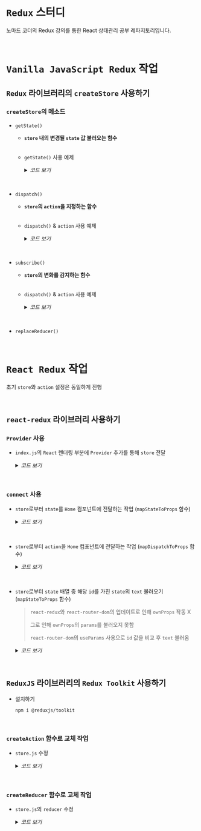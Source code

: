 # `Redux` 스터디
노마드 코더의 Redux 강의를 통한 React 상태관리 공부 레파지토리입니다.

<br>

# `Vanilla JavaScript Redux` 작업

## `Redux` 라이브러리의 `createStore` 사용하기

### `createStore`의 메소드

  - `getState()`

    - **`store` 내의 변경될 `state` 값 불러오는 함수**

    <br>

    - `getState()` 사용 예제

      <details>

      <summary><i>코드 보기</i></summary>

      <br>

        ```JS
        import { createStore } from "redux";
        
        const countModifier = () => {
          return 'hello';
        };

        const countStore = createStore(countModifier);

        console.log(countStore.getState());
        // 결과 : hello
        ```

        <br>

      - `state` 초기값 지정

        ```JS
        const countModifier = (state = 0) => {
          // state = 0로 state 초기값 설정
          console.log(state);
          // 0
          return state;
        };

        const countStore = createStore(countModifier);

        console.log(countStore.getState());
        // 0
        ```

        </details>

<br>

  - `dispatch()`

    - **`store`의 `action`을 지정하는 함수**

    <br>

    - `dispatch()` & `action` 사용 예제

      <details>

      <summary><i>코드 보기</i></summary>

      <br>

        ```JS
        import { createStore } from "redux";

        const countModifier = (count = 0, action) => {
          // count = 0로 count 초기값 설정

          if (action.type === 'ADD') {
            return count += 1;
          } else if (action.type === 'MINUS') {
            return count -= 1;
          } else {
            return count;
          }
        };

        const countStore = createStore(countModifier);

        countStore.dispatch({ type: 'ADD' }); // 1
        countStore.dispatch({ type: 'ADD' }); // 2 (1 + 1)
        countStore.dispatch({ type: 'ADD' }); // 3 (2 + 1)
        countStore.dispatch({ type: 'ADD' }); // 4 (3 + 1)
        countStore.dispatch({ type: 'MINUS' }); // 3 (4 - 1)
        // dispatch를 통해 action을 지정하기 위해서는 object 형식으로 type을 통해 작동

        console.log(countStore.getState());
        // 결과 : 3
        ```

        <br>

        > `Redux`의 `State` 값은 변형(`mutate`)을 해서는 절대 안됨
        > 
        > 즉, 상태를 수정하는 것이 아닌 새로운 것을 `return`한다는 개념
        
        <br>

        ```JS
        state.push(action.type); // ❌
      
        [...state, {text: action.text}]; // ⭕ ES6 Spread
        ```

        <br>

        ```JS
        const stateArray = [
          {text: 'asfd', id: 1676650491370},
          {text: '123', id: 1676650490618},
          {text: 'asdsad', id: 1676650489747}
        ];

        stateArray.splice(1, 1); // ❌
        // 배열을 변형(mutate)하여 삭제하는 방식이기 때문에 적합하지 않음

        stateArray.filter(toDo => toDo.id !== action.id);  // ⭕
        // 배열에서 id 값이 다른 것들을 남겨두고 배열을 새로 생성하는 방식으로 적합함
        ```

        </details>


<br>

  - `subscribe()`

    - **`store`의 변화를 감지하는 함수**

    <br>

    - `dispatch()` & `action` 사용 예제

      <details>

      <summary><i>코드 보기</i></summary>

      <br>

      ```JS
      import { createStore } from "redux";

      const add = document.getElementById('add');
      const minus = document.getElementById('minus');

      const countModifier = (count = 0, action) => {
        // count = 0로 count 초기값 설정

        switch (action.type) {
          case 'ADD':
            return count + 1;
          case 'MINUS':
            return count - 1;
          default:
            return count;
        }
      };

      const countStore = createStore(countModifier);

      const onChange = () => {
        number.innerText = countStore.getState();
        // count의 변경 값 출력
      }

      countStore.subscribe(onChange);

      const handleAdd = () => {
        countStore.dispatch({ type: 'ADD' });
      }

      const handleMinus = () => {
        countStore.dispatch({ type: 'MINUS' });
      }

      add.addEventListener('click', handleAdd);
      minus.addEventListener('click', handleMinus);
      ```

      </details>

<br>

  - `replaceReducer()`

<br>

# `React Redux` 작업

초기 `store`와 `action` 설정은 동일하게 진행

<br>

## `react-redux` 라이브러리 사용하기

### `Provider` 사용

- `index.js`의 `React` 렌더링 부분에 `Provider` 추가를 통해 `store` 전달

  <details>

    <summary><i>코드 보기</i></summary>

    <br>

    ```JS
    import React from "react";
    import ReactDOM from "react-dom/client";
    import App from "./components/App";
    import { BrowserRouter } from "react-router-dom";
    import { Provider } from "react-redux";
    import reactStore from './store'

    const root = ReactDOM.createRoot(document.getElementById("root"));
    root.render(
      <BrowserRouter>
        <Provider store={reactStore}>
          <App />
        </Provider>
      </BrowserRouter>
    );
    ```

    - `store.js`

      ```JS
      import { createStore } from "redux";

      const ADD = 'ADD';
      const DELETE = 'DELETE';

      export const addToDo = (text) => {
        return {
          type: ADD,
          text
        }
      }

      export const deleteToDo = (id) => {
        return {
          type: DELETE,
          id
        }
      }

      const reducer = (state = [], action) => {
        switch (action.type) {
          case ADD:
            return [{ text: action.text, id: Date.now() }, ...state];
          case DELETE:
            return state.filter(toDo => toDo !== action.id);
          default:
            return state;
        }
      };

      const store = createStore(reducer);

      export default store;
      ```

  </detail>

<br>

### `connect` 사용

  - `store`로부터 `state`를 `Home` 컴포넌트에 전달하는 작업 (`mapStateToProps` 함수)

    <details>

      <summary><i>코드 보기</i></summary>

      <br>

      ```JS
      import React, { useState } from 'react';
      import { connect } from 'react-redux';

      const Home = (props) => {

        console.log(props);
        // 결과 : {test: true, dispatch: ƒ}
        
        const [text, setText] = useState('');

        const onChange = (e) => {
          setText(e.target.value);
        };

        const onSubmit = (e) => {
          e.preventDefault();
          setText('');
        };

        return (
          <>
            <h1>To Do List (React-Redux)</h1>
            <form
              onSubmit={onSubmit}
            >
              <input
                type={'text'}
                placeholder='Write To Do'
                value={text}
                onChange={onChange}
              />
              &nbsp;
              <button>➕</button>
            </form>
            <ul></ul>
          </>
        );
      };

      const mapStateToProps = (state, ownProps) => {
        return { test: true }
      };

      export default connect(mapStateToProps)(Home);
      // store로부터 state 전달 방식 (react-redux)
      ```
    </detail>

  <br>

  - `store`로부터 `action`을 `Home` 컴포넌트에 전달하는 작업 (`mapDispatchToProps` 함수)
  
    <details>

      <summary><i>코드 보기</i></summary>

      <br>

      - To Do 추가

        ```JS
        import React, { useState } from 'react';
        import { connect } from 'react-redux';
        import { actionCreators } from '../store';

        const Home = ({ toDoList, addToDo }) => {
          const [text, setText] = useState('');

          const onChange = (e) => {
            setText(e.target.value);
          };

          const onSubmit = (e) => {
            e.preventDefault();
            setText('');
            addToDo(text);
          };

          return (
            <>
              <h1>To Do List (React-Redux)</h1>
              <form
                onSubmit={onSubmit}
              >
                <input
                  type={'text'}
                  placeholder='Write To Do'
                  value={text}
                  onChange={onChange}
                />
                &nbsp;
                <button>➕</button>
              </form>
              <ul>
                {JSON.stringify(toDoList)}
              </ul>
            </>
          );
        };

        const mapStateToProps = (state) => {
          return { toDoList: state }
        };

        const mapDispatchToProps = (dispatch) => {
          return {
            addToDo: (text) => dispatch(actionCreators.addToDo(text))
          };
        }

        export default connect(mapStateToProps, mapDispatchToProps)(Home);
        // store로부터 state, action 전달 방식 (react-redux)
        ```

        - 결과

          ```JSON
          [
            {"text":"123214","id":1676706665137},
            {"text":"asds","id":1676706663857},
            {"text":"asdasd","id":1676706662825},
            {"text":"hello","id":1676706659473}
          ]
          ```

      - To Do 삭제

        ```JS
        import React from 'react';
        import { connect } from 'react-redux';
        import { actionCreators } from '../store';

        const mapDispatchToProps = (dispatch, ownProps) => {
          // ownProps = {text: 'asdasd', id: 1676792387623}
          console.log(ownProps);
          return {
            onDeleteClick: () => {
              dispatch(actionCreators.deleteToDo(parseInt(ownProps.id)));
              // 해당 id를 식별해서 id가 같지 않은 것만 리스트에 남기고 필터링하여 새로운 배열 출력
            }
          }
        }

        const ToDo = ({ text, onDeleteClick }) => {
          return (
            <li>
              {text} <button onClick={onDeleteClick}>❌</button>
            </li>
          );
        };

        export default connect(null, mapDispatchToProps)(ToDo);
        ```

    </detail>

<br>

  - `store`로부터 `state` 배열 중 해당 `id`를 가진 `state`의 `text` 불러오기 (`mapStateToProps` 함수)

    > `react-redux`와 `react-router-dom`의 업데이트로 인해 `ownProps` 작동 X
    > 
    > 
    > 그로 인해 `ownProps`의 `params`를 불러오지 못함
    > 
    > 
    > `react-router-dom`의 `useParams` 사용으로 `id` 값을 비교 후 `text` 불러옴
  
    <details>

      <summary><i>코드 보기</i></summary>

      <br>

      - 해당 To Do의 Detail 페이지

        ```JS
        import React from 'react';
        import { connect } from 'react-redux';
        import { useParams } from 'react-router-dom';

        const MapStateToProps = (state) => {
          // useParams 사용을 위해 첫 글자 대문자화
          const params = useParams();

          console.log(params);
          // 결과 : { id: '1676796326617' }

          return {
            toDo: state.find(toDo => toDo.id === parseInt(params.id))
            // state에서 클릭 시의 params와 toDo의 id가 같은 것을 찾는 작업
          };
        };

        const Detail = ({ toDo }) => {
          console.log(toDo);
          // 결과 : {text: 'ㅂㄷㅂㅈㄷㅂㅈㄷ', id: 1676796326617}

          return (
            <h1>
              {toDo?.text}
            </h1>
          );
        };

        export default connect(MapStateToProps)(Detail);
        ```

<br>

## `ReduxJS` 라이브러리의 `Redux Toolkit` 사용하기

- 설치하기

  ```bash
  npm i @reduxjs/toolkit
  ```

<br>

### `createAction` 함수로 교체 작업

  - `store.js` 수정

    <details>

      <summary><i>코드 보기</i></summary>

      <br>

      - `type` 지정을 통한 `action` 함수를 `Toolkit`의 `createAction`으로 교체

        ```JS
        import { createStore } from "redux";
        import { createAction } from "@reduxjs/toolkit";

        const addToDo = createAction('ADD');
        // const ADD = 'ADD';
        // const addToDo = (text) => {
        //   return {
        //     type: ADD,
        //     text
        //   }
        // }

        const deleteToDo = createAction('DELETE');
        // const DELETE = 'DELETE';
        // const deleteToDo = (id) => {
        //   return {
        //     type: DELETE,
        //     id: parseInt(id)
        //   }
        // }

        console.log(addToDo());
        console.log(deleteToDo());

        const reducer = (state = [], action) => {
          var now = new Date();
          var year = now.getFullYear();
          var month = now.getMonth() + 1;
          var day = now.getDate();
          var hours = now.getHours();
          var minutes = now.getMinutes();
          var seconds = now.getSeconds();

          switch (action.type) {
            case addToDo.type:
              console.log(action);
              // {type: 'ADD', payload: 'asdasd'}
              return [
                {
                  text: action.payload, // = action.text
                  id: Date.now(),
                  year: year,
                  month: month,
                  day: day,
                  hours: hours,
                  minutes: minutes,
                  seconds: seconds
                },
                ...state
              ];
            case deleteToDo.type:
              console.log(action);
              // {type: 'DELETE', payload: 1676804884561}
              return state.filter(toDo => toDo.id !== action.payload);
              // action.payload = action.id
            default:
              return state;
          }
        };

        const store = createStore(reducer);

        export const actionCreators = {
          addToDo,
          deleteToDo
        }

        export default store;
        ```

      </detail>

<br>

### `createReducer` 함수로 교체 작업

  - `store.js`의 `reducer` 수정

    <details>

      <summary><i>코드 보기</i></summary>

      <br>

      - 기존 `store.js`의 `reducer` 함수

        ```JS
        const reducer = (state = [], action) => {
          var now = new Date();
          var year = now.getFullYear();
          var month = now.getMonth() + 1;
          var day = now.getDate();
          var hours = now.getHours();
          var minutes = now.getMinutes();
          var seconds = now.getSeconds();

          switch (action.type) {
            case addToDo.type:
              console.log(action);
              // {type: 'ADD', payload: 'asdasd'}
              return [
                {
                  text: action.payload, // = action.text
                  id: Date.now(),
                  year: year,
                  month: month,
                  day: day,
                  hours: hours,
                  minutes: minutes,
                  seconds: seconds
                },
                ...state
              ];
            case deleteToDo.type:
              console.log(action);
              // {type: 'DELETE', payload: 1676804738083}
              return state.filter(toDo => toDo.id !== action.payload); // = action.id
            default:
              return state;
          }
        };
        ```

      <br>

      - `createReducer` 함수 사용을 통한 `reducer` 함수 수정

        ```JS
        const reducer = createReducer([], {
          // state 값을 변형(mutate)해도 무관 (라이브러리 자체에서 immer를 사용하기 때문)
          [addToDo]: (state, action) => {
            var now = new Date();
            var year = `${now.getFullYear()}년`;
            var month = `${now.getMonth() < 10 ? `0${now.getMonth()}` : now.getMonth()}월`;
            var day = `${now.getDate() < 10 ? `0${now.getDate()}` : now.getDate()}일`;
            var hours = `${now.getHours() < 10 ? `0${now.getHours()}` : now.getHours()}`;
            var minutes = `${now.getMinutes() < 10 ? `0${now.getMinutes()}` : now.getMinutes()}`;
            var seconds = `${now.getSeconds() < 10 ? `0${now.getSeconds()}` : now.getSeconds()}`;

            const date = `${year} ${month} ${day} ${hours}:${minutes}:${seconds}`;

            state.unshift({
              text: action.payload, // = action.text
              id: Date.now(),
              date: date
            })
            // 변형(mutate)를 하는 경우 return이 없어야 작동
          },
          [deleteToDo]: (state, action) => {
            return state.filter(toDo => toDo.id !== action.payload);
            // 변형(mutate)를 하지 않는 경우 return이 있어야 작동
          }
        })
        ```
        <br>

        > `immer`란?
        > 
        > `React`에서 불변성을 유지하느라 복잡해진 코드를 짧고 간결하게 작성할 수 있도록 도와주는 라이브러리를 의미한다.
        > 
        >> "불변성"이란?
        >> 
        >> 기존의 상태 값을 유지하면서 새로운 상태 값을 추가하는 것 을 의미한다.
        >> 
        >>> "불변성"을 지키는 이유
        >>> 
        >>> `React`에서는 해당 `state`라는 값은 새로운 참조 값으로 바뀐 것이 아니기 때문에 `push` 이전의 `state`와 `push` 이후의 `state`가 같다고 판단하여 리렌더링을 하지 않게 되기 때문이다.

      </detail>